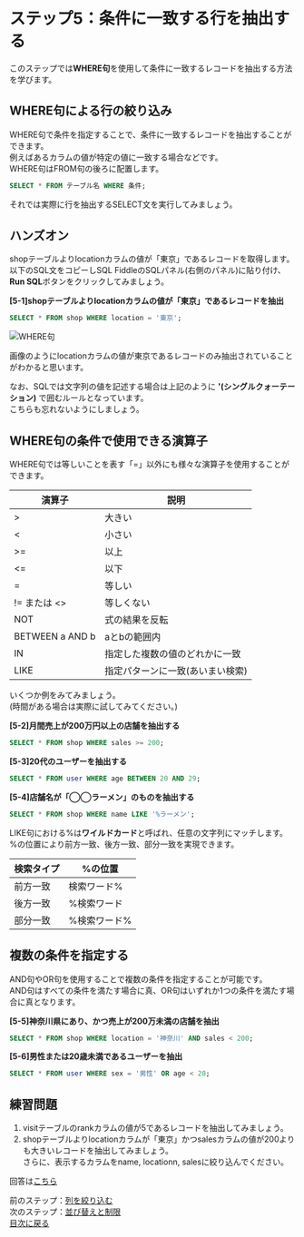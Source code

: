 # ステップ5：条件に一致する行を抽出する
このステップでは**WHERE句**を使用して条件に一致するレコードを抽出する方法を学びます。  

## WHERE句による行の絞り込み
WHERE句で条件を指定することで、条件に一致するレコードを抽出することができます。  
例えばあるカラムの値が特定の値に一致する場合などです。  
WHERE句はFROM句の後ろに配置します。  

```sql
SELECT * FROM テーブル名 WHERE 条件;
```

それでは実際に行を抽出するSELECT文を実行してみましょう。  

## ハンズオン
shopテーブルよりlocationカラムの値が「東京」であるレコードを取得します。  
以下のSQL文をコピーしSQL FiddleのSQLパネル(右側のパネル)に貼り付け、**Run SQL**ボタンをクリックしてみましょう。  

**[5-1]shopテーブルよりlocationカラムの値が「東京」であるレコードを抽出**
```sql
SELECT * FROM shop WHERE location = '東京';
```

![WHERE句](https://user-images.githubusercontent.com/22129880/92434432-bdefdf00-f1da-11ea-9744-c8e5e311a697.png)

画像のようにlocationカラムの値が東京であるレコードのみ抽出されていることがわかると思います。  

なお、SQLでは文字列の値を記述する場合は上記のように **'(シングルクォーテーション)** で囲むルールとなっています。  
こちらも忘れないようにしましょう。  

## WHERE句の条件で使用できる演算子
WHERE句では等しいことを表す「=」以外にも様々な演算子を使用することができます。  

|演算子|説明|
| --- | --- |
| > | 大きい |
| < | 小さい |
| >= | 以上 |
| <= | 以下 |
| = | 等しい |
| != または <> | 等しくない |
| NOT | 式の結果を反転 |
| BETWEEN a AND b | aとbの範囲内 |
| IN | 指定した複数の値のどれかに一致 |
| LIKE | 指定パターンに一致(あいまい検索) |

いくつか例をみてみましょう。  
(時間がある場合は実際に試してみてください。)  

**[5-2]月間売上が200万円以上の店舗を抽出する**  
```sql
SELECT * FROM shop WHERE sales >= 200;
```

**[5-3]20代のユーザーを抽出する**  
```sql
SELECT * FROM user WHERE age BETWEEN 20 AND 29;
```

**[5-4]店舗名が「◯◯ラーメン」のものを抽出する**  
```sql
SELECT * FROM shop WHERE name LIKE '%ラーメン';
```

LIKE句における%は**ワイルドカード**と呼ばれ、任意の文字列にマッチします。  
%の位置により前方一致、後方一致、部分一致を実現できます。

|検索タイプ|%の位置|
| --- | --- |
|前方一致|検索ワード%|
|後方一致|%検索ワード|
|部分一致|%検索ワード%|


## 複数の条件を指定する
AND句やOR句を使用することで複数の条件を指定することが可能です。  
AND句はすべての条件を満たす場合に真、OR句はいずれか1つの条件を満たす場合に真となります。

**[5-5]神奈川県にあり、かつ売上が200万未満の店舗を抽出**  
```sql
SELECT * FROM shop WHERE location = '神奈川' AND sales < 200;
```

**[5-6]男性または20歳未満であるユーザーを抽出**  
```sql
SELECT * FROM user WHERE sex = '男性' OR age < 20;
```

## 練習問題
1. visitテーブルのrankカラムの値が5であるレコードを抽出してみましょう。  
2. shopテーブルよりlocationカラムが「東京」かつsalesカラムの値が200よりも大きいレコードを抽出してみましょう。  
さらに、表示するカラムをname, locationn, salesに絞り込んでください。  

回答は[こちら](005-where-answer.md)  

前のステップ：[列を絞り込む](004-select-columns.md)  
次のステップ：[並び替えと制限](006-sort-and-limit.md)  
[目次に戻る](README.md)
